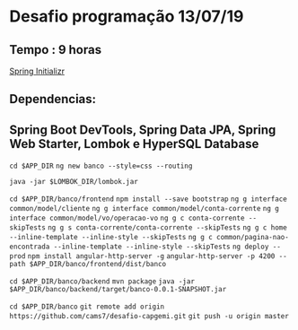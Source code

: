 # Desafio programação 13/07/19
## Tempo : 9 horas

[Spring Initializr](https://start.spring.io)
## Dependencias:
## Spring Boot DevTools, Spring Data JPA, Spring Web Starter, Lombok e HyperSQL Database

`cd $APP_DIR`
`ng new banco --style=css --routing`

`java -jar $LOMBOK_DIR/lombok.jar`

`cd $APP_DIR/banco/frontend`
`npm install --save bootstrap`
`ng g interface common/model/cliente`
`ng g interface common/model/conta-corrente`
`ng g interface common/model/vo/operacao-vo`
`ng g c conta-corrente --skipTests`
`ng g s conta-corrente/conta-corrente --skipTests`
`ng g c home --inline-template --inline-style --skipTests`
`ng g c common/pagina-nao-encontrada --inline-template --inline-style --skipTests`
`ng deploy --prod`
`npm install angular-http-server -g`
`angular-http-server -p 4200 --path $APP_DIR/banco/frontend/dist/banco`

`cd $APP_DIR/banco/backend`
`mvn package`
`java -jar $APP_DIR/banco/backend/target/banco-0.0.1-SNAPSHOT.jar`

`cd $APP_DIR/banco`
`git remote add origin https://github.com/cams7/desafio-capgemi.git`
`git push -u origin master`
